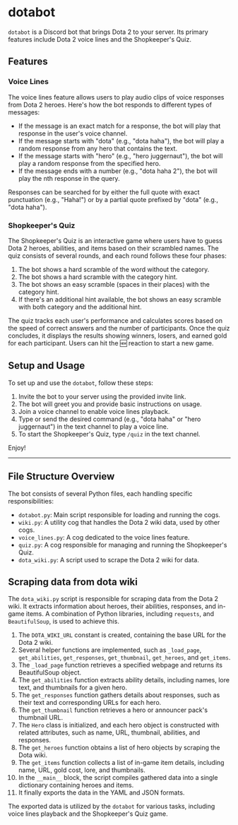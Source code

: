 # dotabot

`dotabot` is a Discord bot that brings Dota 2 to your server. Its primary features include Dota 2 voice lines and the Shopkeeper's Quiz.

## Features

### Voice Lines

The voice lines feature allows users to play audio clips of voice responses from Dota 2 heroes. Here's how the bot responds to different types of messages:

- If the message is an exact match for a response, the bot will play that response in the user's voice channel.
- If the message starts with "dota" (e.g., "dota haha"), the bot will play a random response from any hero that contains the text.
- If the message starts with "hero" (e.g., "hero juggernaut"), the bot will play a random response from the specified hero.
- If the message ends with a number (e.g., "dota haha 2"), the bot will play the nth response in the query.

Responses can be searched for by either the full quote with exact punctuation (e.g., "Haha!") or by a partial quote prefixed by "dota" (e.g., "dota haha").

### Shopkeeper's Quiz

The Shopkeeper's Quiz is an interactive game where users have to guess Dota 2 heroes, abilities, and items based on their scrambled names. The quiz consists of several rounds, and each round follows these four phases:

1. The bot shows a hard scramble of the word without the category.
2. The bot shows a hard scramble with the category hint.
3. The bot shows an easy scramble (spaces in their places) with the category hint.
4. If there's an additional hint available, the bot shows an easy scramble with both category and the additional hint.

The quiz tracks each user's performance and calculates scores based on the speed of correct answers and the number of participants. Once the quiz concludes, it displays the results showing winners, losers, and earned gold for each participant. Users can hit the 🆕 reaction to start a new game.

## Setup and Usage

To set up and use the `dotabot`, follow these steps:

1. Invite the bot to your server using the provided invite link.
2. The bot will greet you and provide basic instructions on usage.
3. Join a voice channel to enable voice lines playback.
4. Type or send the desired command (e.g., "dota haha" or "hero juggernaut") in the text channel to play a voice line.
5. To start the Shopkeeper's Quiz, type `/quiz` in the text channel.

Enjoy!

---

## File Structure Overview

The bot consists of several Python files, each handling specific responsibilities:

- `dotabot.py`: Main script responsible for loading and running the cogs.
- `wiki.py`: A utility cog that handles the Dota 2 wiki data, used by other cogs.
- `voice_lines.py`: A cog dedicated to the voice lines feature.
- `quiz.py`: A cog responsible for managing and running the Shopkeeper's Quiz.
- `dota_wiki.py`: A script used to scrape the Dota 2 wiki for data.


## Scraping data from dota wiki

The `dota_wiki.py` script is responsible for scraping data from the Dota 2 wiki. It extracts information about heroes, their abilities, responses, and in-game items. A combination of Python libraries, including `requests`, and `BeautifulSoup`, is used to achieve this.

1. The `DOTA_WIKI_URL` constant is created, containing the base URL for the Dota 2 wiki.
2. Several helper functions are implemented, such as `_load_page`, `get_abilities`, `get_responses`, `get_thumbnail`, `get_heroes`, and `get_items`.
3. The `_load_page` function retrieves a specified webpage and returns its BeautifulSoup object.
4. The `get_abilities` function extracts ability details, including names, lore text, and thumbnails for a given hero.
5. The `get_responses` function gathers details about responses, such as their text and corresponding URLs for each hero.
6. The `get_thumbnail` function retrieves a hero or announcer pack's thumbnail URL.
7. The `Hero` class is initialized, and each hero object is constructed with related attributes, such as name, URL, thumbnail, abilities, and responses.
8. The `get_heroes` function obtains a list of hero objects by scraping the Dota wiki.
9. The `get_items` function collects a list of in-game item details, including name, URL, gold cost, lore, and thumbnails.
10. In the `__main__` block, the script compiles gathered data into a single dictionary containing heroes and items.
11. It finally exports the data in the YAML and JSON formats.

The exported data is utilized by the `dotabot` for various tasks, including voice lines playback and the Shopkeeper's Quiz game.
